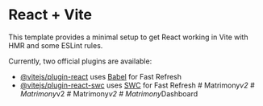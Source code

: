 # React + Vite

This template provides a minimal setup to get React working in Vite with HMR and some ESLint rules.

Currently, two official plugins are available:

- [@vitejs/plugin-react](https://github.com/vitejs/vite-plugin-react/blob/main/packages/plugin-react/README.md) uses [Babel](https://babeljs.io/) for Fast Refresh
- [@vitejs/plugin-react-swc](https://github.com/vitejs/vite-plugin-react-swc) uses [SWC](https://swc.rs/) for Fast Refresh
#   M a t r i m o n y _ v 2  
 #   M a t r i m o n y _ v 2  
 #   M a t r i m o n y _ v 2  
 #   M a t r i m o n y _ D a s h b o a r d  
 